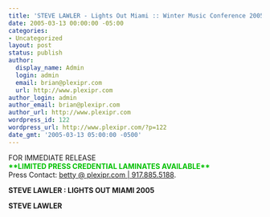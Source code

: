 ```yaml
---
title: 'STEVE LAWLER - Lights Out Miami :: Winter Music Conference 2005'
date: 2005-03-13 00:00:00 -05:00
categories:
- Uncategorized
layout: post
status: publish
author:
  display_name: Admin
  login: admin
  email: brian@plexipr.com
  url: http://www.plexipr.com
author_login: admin
author_email: brian@plexipr.com
author_url: http://www.plexipr.com
wordpress_id: 122
wordpress_url: http://www.plexipr.com/?p=122
date_gmt: '2005-03-13 05:00:00 -0500'
---
```


<p>FOR IMMEDIATE RELEASE<br />
<b><font color=\"#CC0000\">**LIMITED PRESS CREDENTIAL LAMINATES AVAILABLE** </font></b><br />
Press Contact: <a href=\"mailto:betty@plexipr.com?subject=WMC - Lights Out (plexipr.com)\"> betty @ plexipr.com | 917.885.5188</a>.</b></p>
<p><b>STEVE LAWLER : LIGHTS OUT MIAMI 2005</p>
<p>STEVE LAWLER</p>
